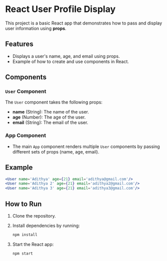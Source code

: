 # React User Profile Display

This project is a basic React app that demonstrates how to pass and display user information using **props**.

## Features

- Displays a user's name, age, and email using props.
- Example of how to create and use components in React.
  
## Components

### `User` Component
The `User` component takes the following props:

- **name** (String): The name of the user.
- **age** (Number): The age of the user.
- **email** (String): The email of the user.

### App Component
- The main `App` component renders multiple `User` components by passing different sets of props (name, age, email).

## Example

```jsx
<User name='Adithya' age={21} email='adithya@gmail.com'/>
<User name='Adithya 2' age={21} email='adithya2@gmail.com'/>
<User name='Adithya 3' age={21} email='adithya3@gmail.com'/>
```

## How to Run

1. Clone the repository.
2. Install dependencies by running:

   ```bash
   npm install
   ```

3. Start the React app:

   ```bash
   npm start
   ```